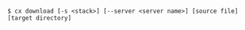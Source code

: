 <!-- layout:code post: download_usage -->

```

$ cx download [-s <stack>] [--server <server name>] [source file] [target directory]

```
